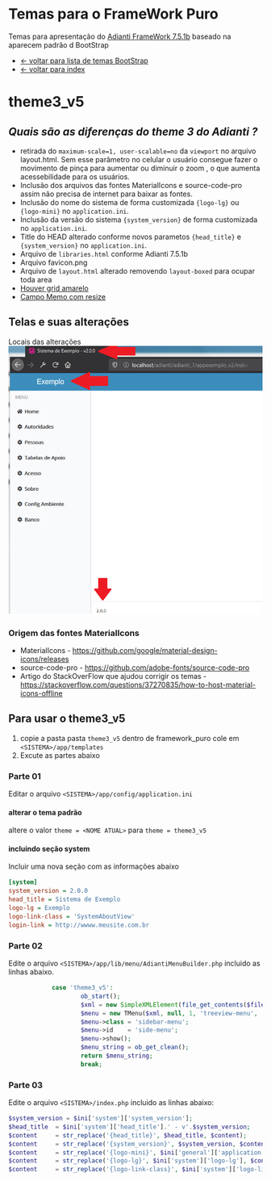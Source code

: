 # Temas para o FrameWork Puro
Temas para apresentação do [Adianti FrameWork 7.5.1b](https://www.adianti.com.br/) baseado na aparecem padrão d BootStrap

* [<- voltar para lista de temas BootStrap](../framework_puro.md)
* [<- voltar para index](../../README.md)


# theme3_v5

## *Quais são as diferenças do theme 3 do Adianti ?*
* retirada do `maximum-scale=1, user-scalable=no` da `viewport` no arquivo layout.html. Sem esse parâmetro no celular o usuário consegue fazer o movimento de pinça para aumentar ou diminuir o zoom , o que aumenta acessebilidade para os usuários.
* Inclusão dos arquivos das fontes MaterialIcons e source-code-pro assim não precisa de internet para baixar as fontes.
* Inclusão do nome do sistema de forma customizada `{logo-lg}` ou `{logo-mini}` no `application.ini`.
* Inclusão da versão do sistema `{system_version}` de forma customizada no `application.ini`.
* Title do HEAD alterado conforme novos parametos `{head_title}` e `{system_version}` no `application.ini`.
* Arquivo de `libraries.html` conforme Adianti 7.5.1b
* Arquivo favicon.png
* Arquivo de `layout.html` alterado removendo `layout-boxed` para ocupar toda area
* [Houver grid amarelo](https://github.com/bjverde/adianti-theme/issues/23)
* [Campo Memo com resize](https://github.com/bjverde/adianti-theme/issues/22)

## Telas e suas alterações
Locais das alterações
![Theme3_v3](../img/theme3_v3.png)

### Origem das fontes MaterialIcons
* MaterialIcons - https://github.com/google/material-design-icons/releases
* source-code-pro - https://github.com/adobe-fonts/source-code-pro
* Artigo do StackOverFlow que ajudou corrigir os temas - https://stackoverflow.com/questions/37270835/how-to-host-material-icons-offline



## Para usar o theme3_v5
1. copie a pasta pasta `theme3_v5` dentro de framework_puro cole em `<SISTEMA>/app/templates`
1. Excute as partes abaixo

### Parte 01 
Editar o arquivo `<SISTEMA>/app/config/application.ini`

#### alterar o tema padrão
altere o valor `theme = <NOME ATUAL>` para `theme = theme3_v5`

#### incluindo seção system 
Incluir uma nova seção com as informações abaixo

```ini
[system]
system_version = 2.0.0
head_title = Sistema de Exemplo
logo-lg = Exemplo
logo-link-class = 'SystemAboutView'
login-link = http://wwww.meusite.com.br
```

### Parte 02

Edite o arquivo `<SISTEMA>/app/lib/menu/AdiantiMenuBuilder.php` incluido as linhas abaixo. 


```php
            case 'theme3_v5':
                    ob_start();
                    $xml = new SimpleXMLElement(file_get_contents($file));
                    $menu = new TMenu($xml, null, 1, 'treeview-menu', 'treeview', '');
                    $menu->class = 'sidebar-menu';
                    $menu->id    = 'side-menu';
                    $menu->show();
                    $menu_string = ob_get_clean();
                    return $menu_string;
                    break;  
```

### Parte 03
Edite o arquivo `<SISTEMA>/index.php` incluido as linhas abaixo:

```php
$system_version = $ini['system']['system_version'];
$head_title  = $ini['system']['head_title'].' - v'.$system_version;
$content     = str_replace('{head_title}', $head_title, $content);
$content     = str_replace('{system_version}', $system_version, $content);
$content     = str_replace('{logo-mini}', $ini['general']['application'], $content);
$content     = str_replace('{logo-lg}', $ini['system']['logo-lg'], $content);
$content     = str_replace('{logo-link-class}', $ini['system']['logo-link-class'], $content);
```
